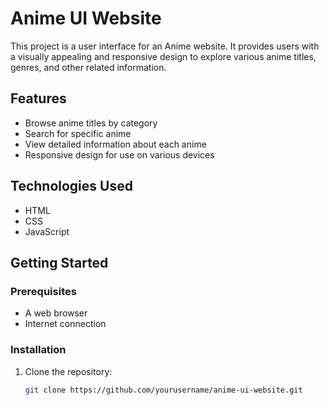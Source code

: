# Anime UI Website

This project is a user interface for an Anime website. It provides users with a visually appealing and responsive design to explore various anime titles, genres, and other related information.

## Features

- Browse anime titles by category
- Search for specific anime
- View detailed information about each anime
- Responsive design for use on various devices




## Technologies Used

- HTML
- CSS
- JavaScript

## Getting Started

### Prerequisites

- A web browser
- Internet connection

### Installation

1. Clone the repository:

   ```bash
   git clone https://github.com/yourusername/anime-ui-website.git
